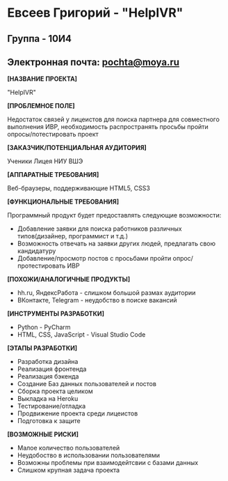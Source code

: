 # Евсеев Григорий - "HelpIVR"
## Группа - 10И4
## Электронная почта: pochta@moya.ru

**[НАЗВАНИЕ ПРОЕКТА]**

"HelpIVR"

**[ПРОБЛЕМНОЕ ПОЛЕ]**

Недостаток связей у лицеистов для поиска партнера для совместного выполнения ИВР, необходимость распространять просьбы пройти опросы/потестировать проект

**[ЗАКАЗЧИК/ПОТЕНЦИАЛЬНАЯ АУДИТОРИЯ]**

Ученики Лицея НИУ ВШЭ

**[АППАРАТНЫЕ ТРЕБОВАНИЯ]**

Веб-браузеры, поддерживающие HTML5, CSS3

**[ФУНКЦИОНАЛЬНЫЕ ТРЕБОВАНИЯ]**

Программный продукт будет предоставлять следующие возможности:
* Добавление заявки для поиска работников различных типов(дизайнер, программист и т.д.)
* Возможность отвечать на заявки других людей, предлагать свою кандидатуру
* Добавление/просмотр постов с просьбами пройти опрос/протестировать ИВР

**[ПОХОЖИ/АНАЛОГИЧНЫЕ ПРОДУКТЫ]**

* hh.ru, ЯндексРабота - слишком большой размах аудитории
* ВКонтакте, Telegram - неудобство в поиске вакансий

**[ИНСТРУМЕНТЫ РАЗРАБОТКИ]**


* Python - PyCharm
* HTML, CSS, JavaScript - Visual Studio Code

**[ЭТАПЫ РАЗРАБОТКИ]**

* Разработка дизайна
* Реализация фронтенда
* Реализация бэкенда
* Создание Баз данных пользователей и постов
* Сборка проекта целиком
* Выкладка на Heroku
* Тестирование/отладка
* Продвижение проекта среди лицеистов
* Подготовка к защите

**[ВОЗМОЖНЫЕ РИСКИ]**

* Малое количество пользователей
* Неудобоство в использовании пользователями
* Возможны проблемы при взаимодейтсвии с базами данных
* Слишком крупная задача проекта
